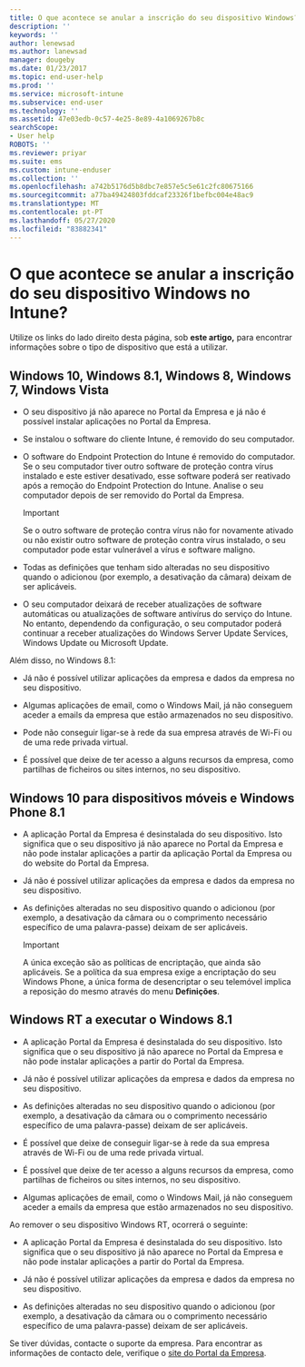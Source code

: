 ```yaml
---
title: O que acontece se anular a inscrição do seu dispositivo Windows? | Microsoft Docs
description: ''
keywords: ''
author: lenewsad
ms.author: lanewsad
manager: dougeby
ms.date: 01/23/2017
ms.topic: end-user-help
ms.prod: ''
ms.service: microsoft-intune
ms.subservice: end-user
ms.technology: ''
ms.assetid: 47e03edb-0c57-4e25-8e89-4a1069267b8c
searchScope:
- User help
ROBOTS: ''
ms.reviewer: priyar
ms.suite: ems
ms.custom: intune-enduser
ms.collection: ''
ms.openlocfilehash: a742b5176d5b8dbc7e857e5c5e61c2fc80675166
ms.sourcegitcommit: a77ba49424803fddcaf23326f1befbc004e48ac9
ms.translationtype: MT
ms.contentlocale: pt-PT
ms.lasthandoff: 05/27/2020
ms.locfileid: "83882341"
---
```

# <a name="what-happens-if-you-unenroll-your-windows-device-from-intune"></a>O que acontece se anular a inscrição do seu dispositivo Windows no Intune?

Utilize os links do lado direito desta página, sob **este artigo,** para encontrar informações sobre o tipo de dispositivo que está a utilizar.


## <a name="windows-10-windows-81-windows-8-windows-7-windows-vista"></a>Windows 10, Windows 8.1, Windows 8, Windows 7, Windows Vista

- O seu dispositivo já não aparece no Portal da Empresa e já não é possível instalar aplicações no Portal da Empresa.

- Se instalou o software do cliente Intune, é removido do seu computador.

- O software do Endpoint Protection do Intune é removido do computador. Se o seu computador tiver outro software de proteção contra vírus instalado e este estiver desativado, esse software poderá ser reativado após a remoção do Endpoint Protection do Intune. Analise o seu computador depois de ser removido do Portal da Empresa.

    > [!IMPORTANT]
    > Se o outro software de proteção contra vírus não for novamente ativado ou não existir outro software de proteção contra vírus instalado, o seu computador pode estar vulnerável a vírus e software maligno.

- Todas as definições que tenham sido alteradas no seu dispositivo quando o adicionou (por exemplo, a desativação da câmara) deixam de ser aplicáveis.

- O seu computador deixará de receber atualizações de software automáticas ou atualizações de software antivírus do serviço do Intune. No entanto, dependendo da configuração, o seu computador poderá continuar a receber atualizações do Windows Server Update Services, Windows Update ou Microsoft Update.

Além disso, no Windows 8.1:

- Já não é possível utilizar aplicações da empresa e dados da empresa no seu dispositivo.

- Algumas aplicações de email, como o Windows Mail, já não conseguem aceder a emails da empresa que estão armazenados no seu dispositivo.

- Pode não conseguir ligar-se à rede da sua empresa através de Wi-Fi ou de uma rede privada virtual.

- É possível que deixe de ter acesso a alguns recursos da empresa, como partilhas de ficheiros ou sites internos, no seu dispositivo.

## <a name="windows-10-mobile-and-windows-phone-81"></a>Windows 10 para dispositivos móveis e Windows Phone 8.1

- A aplicação Portal da Empresa é desinstalada do seu dispositivo. Isto significa que o seu dispositivo já não aparece no Portal da Empresa e não pode instalar aplicações a partir da aplicação Portal da Empresa ou do website do Portal da Empresa.

- Já não é possível utilizar aplicações da empresa e dados da empresa no seu dispositivo.

- As definições alteradas no seu dispositivo quando o adicionou (por exemplo, a desativação da câmara ou o comprimento necessário específico de uma palavra-passe) deixam de ser aplicáveis.

    > [!IMPORTANT]
    > A única exceção são as políticas de encriptação, que ainda são aplicáveis. Se a política da sua empresa exige a encriptação do seu Windows Phone, a única forma de desencriptar o seu telemóvel implica a reposição do mesmo através do menu **Definições**.

## <a name="windows-rt-running-windows-81"></a>Windows RT a executar o Windows 8.1

- A aplicação Portal da Empresa é desinstalada do seu dispositivo. Isto significa que o seu dispositivo já não aparece no Portal da Empresa e não pode instalar aplicações a partir do Portal da Empresa.

- Já não é possível utilizar aplicações da empresa e dados da empresa no seu dispositivo.

- As definições alteradas no seu dispositivo quando o adicionou (por exemplo, a desativação da câmara ou o comprimento necessário específico de uma palavra-passe) deixam de ser aplicáveis.

- É possível que deixe de conseguir ligar-se à rede da sua empresa através de Wi-Fi ou de uma rede privada virtual.

- É possível que deixe de ter acesso a alguns recursos da empresa, como partilhas de ficheiros ou sites internos, no seu dispositivo.

- Algumas aplicações de email, como o Windows Mail, já não conseguem aceder a emails da empresa que estão armazenados no seu dispositivo.

Ao remover o seu dispositivo Windows RT, ocorrerá o seguinte:

- A aplicação Portal da Empresa é desinstalada do seu dispositivo. Isto significa que o seu dispositivo já não aparece no Portal da Empresa e não pode instalar aplicações a partir do Portal da Empresa.

- Já não é possível utilizar aplicações da empresa e dados da empresa no seu dispositivo.

- As definições alteradas no seu dispositivo quando o adicionou (por exemplo, a desativação da câmara ou o comprimento necessário específico de uma palavra-passe) deixam de ser aplicáveis.

Se tiver dúvidas, contacte o suporte da empresa. Para encontrar as informações de contacto dele, verifique o [site do Portal da Empresa](https://go.microsoft.com/fwlink/?linkid=2010980).
